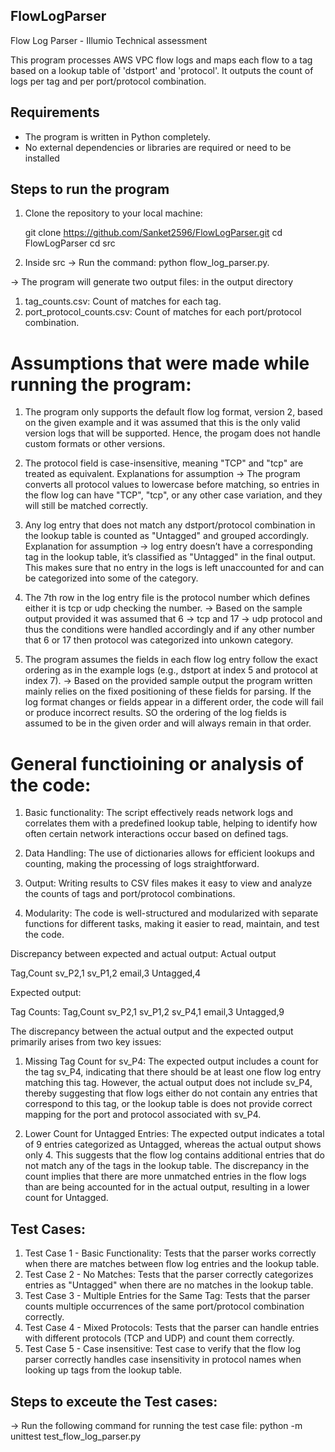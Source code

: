## FlowLogParser
Flow Log Parser - Illumio Technical assessment

This program processes AWS VPC flow logs and maps each flow to a tag based on a lookup table of 'dstport' and 'protocol'. It outputs the count of logs per tag and per port/protocol combination. 

## Requirements

- The program is written in Python completely.
- No external dependencies or libraries are required or need to be installed


## Steps to run the program

1. Clone the repository to your local machine:
   
   git clone https://github.com/Sanket2596/FlowLogParser.git
   cd FlowLogParser
   cd src

2. Inside src -> Run the command: python flow_log_parser.py.

-> The program will generate two output files: in the output directory
1. tag_counts.csv: Count of matches for each tag.
2. port_protocol_counts.csv: Count of matches for each port/protocol combination.

# Assumptions that were made while running the program:

1) The program only supports the default flow log format, version 2, based on the given example and it was assumed that this is the only valid version logs that will be supported. Hence, the progam does not handle custom formats or other versions.

2) The protocol field is case-insensitive, meaning "TCP" and "tcp" are treated as equivalent.
Explanations for assumption -> The program converts all protocol values to lowercase before matching, so entries in the flow log can have "TCP", "tcp", or any other case variation, and they will still be matched correctly.

3) Any log entry that does not match any dstport/protocol combination in the lookup table is counted as "Untagged" and grouped accordingly.
Explanation for assumption -> log entry doesn’t have a corresponding tag in the lookup table, it’s classified as "Untagged" in the final output. This makes sure that no entry in the logs is left unaccounted for and can be categorized into some of the category.

4) The 7th row in the log entry file is the protocol number which defines either it is tcp or udp checking the number.
-> Based on the sample output provided it was assumed that 6 -> tcp and 17 -> udp protocol and thus the conditions were handled accordingly and if any other number that 6 or 17 then protocol was categorized into unkown category.

5) The program assumes the fields in each flow log entry follow the exact ordering as in the example logs (e.g., dstport at index 5 and protocol at index 7).
-> Based on the provided sample output the program written mainly relies on the fixed positioning of these fields for parsing. If the log format changes or fields appear in a different order, the code will fail or produce incorrect results. SO the ordering of the log fields is assumed to be in the given order and will always remain in that order.

# General functioining or analysis of the code:

1) Basic functionality: The script effectively reads network logs and correlates them with a predefined lookup table, helping to identify how often certain network interactions occur based on defined tags.

2) Data Handling: The use of dictionaries allows for efficient lookups and counting, making the processing of logs straightforward.

3) Output: Writing results to CSV files makes it easy to view and analyze the counts of tags and port/protocol combinations.

4) Modularity: The code is well-structured and modularized with separate functions for different tasks, making it easier to read, maintain, and test the code.


Discrepancy between expected and actual output:
Actual output

Tag,Count
sv_P2,1
sv_P1,2
email,3
Untagged,4

Expected output:

Tag Counts: 
Tag,Count 
sv_P2,1 
sv_P1,2 
sv_P4,1 
email,3 
Untagged,9      
   
The discrepancy between the actual output and the expected output primarily arises from two key issues:

1) Missing Tag Count for sv_P4: The expected output includes a count for the tag sv_P4, indicating that there should be at least one flow log entry matching this tag. However, the actual output does not include sv_P4, thereby suggesting that flow logs either do not contain any entries that correspond to this tag, or the lookup table is does not provide correct mapping for the port and protocol associated with sv_P4.

2) Lower Count for Untagged Entries: The expected output indicates a total of 9 entries categorized as Untagged, whereas the actual output shows only 4. This suggests that the flow log contains additional entries that do not match any of the tags in the lookup table. The discrepancy in the count implies that there are more unmatched entries in the flow logs than are being accounted for in the actual output, resulting in a lower count for Untagged.

## Test Cases: 

1) Test Case 1 - Basic Functionality: Tests that the parser works correctly when there are matches between flow log entries and the lookup table.
2) Test Case 2 - No Matches: Tests that the parser correctly categorizes entries as "Untagged" when there are no matches in the lookup table.
3) Test Case 3 - Multiple Entries for the Same Tag: Tests that the parser counts multiple occurrences of the same port/protocol combination correctly.
4) Test Case 4 - Mixed Protocols: Tests that the parser can handle entries with different protocols (TCP and UDP) and count them correctly.
5) Test Case 5 - Case insensitive: Test case to verify that the flow log parser correctly handles case insensitivity in protocol names when looking up tags from the lookup table.


## Steps to exceute the Test cases:
-> Run the following command for running the test case file:
        python -m unittest test_flow_log_parser.py